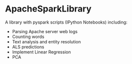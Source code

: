 # ApacheSparkLibrary
A library with pyspark scripts (IPython Notebooks) including:
- Parsing Apache server web logs
- Counting words
- Text analysis and entity resolution
- ALS predictions
- Implement Linear Regression
- PCA
